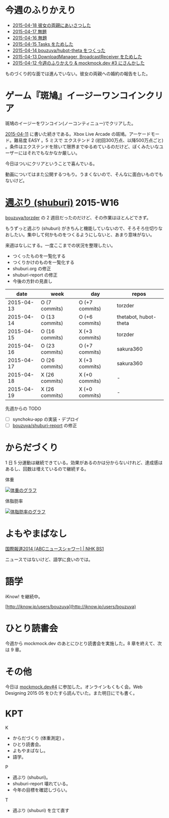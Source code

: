# 今週のふりかえり

- [2015-04-18 彼女の両親にあいさつした][2015-04-18]
- [2015-04-17 無題][2015-04-17]
- [2015-04-16 無題][2015-04-16]
- [2015-04-15 Tasks をためした][2015-04-15]
- [2015-04-14 bouzuya/hubot-theta をつくった][2015-04-14]
- [2015-04-13 DownloadManager, BroadcastReceiver をためした][2015-04-13]
- [2015-04-12 今週のふりかえり & mockmock.dev #3 にさんかした][2015-04-12]

ものづくり的な面では進んでいない。彼女の両親への婚約の報告をした。

# ゲーム『斑鳩』イージーワンコインクリア

斑鳩のイージーをワンコイン(ノーコンティニュー)でクリアした。

[2015-04-11][] に書いた続きである。Xbox Live Arcade の斑鳩。アーケードモード。難易度 EASY 。5 ミスで エクステンド 2 (初回300万点、以降500万点ごと) 。条件はエクステンドを除いて限界までゆるめているのだけど、ぼくみたいなユーザーにはそれでもなかなか厳しい。

今日はついにクリアということで喜んでいる。

動画についてはまた公開するつもり。うまくないので、そんなに面白いものでもないけど。

# [週ぶり (shuburi)][shuburi] 2015-W16

[bouzuya/torzder][] の 2 週目だったのだけど、その作業はほとんどできず。

もうずっと週ぶり (shuburi) がきちんと機能していないので、そろそろ仕切りなおしたい。集中して何かものをつくるようにしないと、あまり意味がない。

来週はなしにする。一度ここまでの状況を整理したい。

- つくったものを一覧化する
- つくりかけのものを一覧化する
- shuburi.org の修正
- shuburi-report の修正
- 今後の方針の見直し

date       | week           | day              | repos
-----------|----------------|------------------|----------------------
2015-04-13 | O (7 commits)  | O (+7 commits)   | torzder
2015-04-14 | O (13 commits) | O (+6 commits)   | thetabot, hubot-theta
2015-04-15 | O (16 commits) | X (+3 commits)   | torzder
2015-04-16 | O (23 commits) | O (+7 commits)   | sakura360
2015-04-17 | O (26 commits) | X (+3 commits)   | sakura360
2015-04-18 | X (26 commits) | X (+0 commits)   | -
2015-04-19 | X (26 commits) | X (+0 commits)   | -

先週からの TODO

- ☐ synchoku-app の実装・デプロイ
- ☐ [bouzuya/shuburi-report][] の修正

# からだづくり

1 日 5 分運動は継続できている。効果があるのかは分からないけれど、達成感はあるし、回数は増えているので継続する。

体重

[![体重のグラフ][graph-weight-img]][graph-weight-url]

体脂肪率

[![体脂肪率のグラフ][graph-percent-img]][graph-percent-url]

# よもやまばなし

[国際報道2014 [ABCニュースシャワー] | NHK BS1](http://www.nhk.or.jp/kokusaihoudou/abc/)

ニュースではないけど、語学に良いのでは。

# 語学

iKnow! を継続中。

[http://iknow.jp/users/bouzuya](http://iknow.jp/users/bouzuya)

# ひとり読書会

今週から mockmock.dev のあとにひとり読書会を実施した。8 章を終えて、次は 9 章。

# その他

今日は [mockmock.dev#4](http://mockmock.connpass.com/event/14135/) に参加した。オンラインもくもく会。Web Designing 2015 05 をひたすら読んでいた。また明日にでも書く。

# KPT

K

- からだづくり (体重測定) 。
- ひとり読書会。
- よもやまばなし。
- 語学。

P

- 週ぶり (shuburi)。
- shuburi-report 壊れている。
- 今年の目標を確認しづらい。

T

- 週ぶり (shuburi) を立て直す


[graph-percent-img]: http://graph.hatena.ne.jp/bouzuya/graph?graphname=percent&startdate=2015-01-01&enddate=2015-04-19
[graph-percent-url]: http://graph.hatena.ne.jp/bouzuya/percent/?startdate=2015-01-01&enddate=2015-04-19
[graph-weight-img]: http://graph.hatena.ne.jp/bouzuya/graph?graphname=weight&startdate=2015-01-01&enddate=2015-04-19
[graph-weight-url]: http://graph.hatena.ne.jp/bouzuya/weight/?startdate=2015-01-01&enddate=2015-04-19
[shuburi]: http://shuburi.org
[2015-04-18]: https://blog.bouzuya.net/2015/04/18/
[2015-04-17]: https://blog.bouzuya.net/2015/04/17/
[2015-04-16]: https://blog.bouzuya.net/2015/04/16/
[2015-04-15]: https://blog.bouzuya.net/2015/04/15/
[2015-04-14]: https://blog.bouzuya.net/2015/04/14/
[2015-04-13]: https://blog.bouzuya.net/2015/04/13/
[2015-04-12]: https://blog.bouzuya.net/2015/04/12/
[bouzuya/shuburi-report]: https://github.com/bouzuya/shuburi-report
[bouzuya/torzder]: https://github.com/bouzuya/torzder
[2015-04-11]: https://blog.bouzuya.net/2015/04/11/
